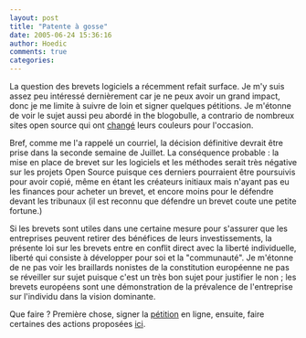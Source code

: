 ```yaml
---
layout: post
title: "Patente à gosse"
date: 2005-06-24 15:36:16
author: Hoedic
comments: true
categories: 
---
```



La question des brevets logiciels a récemment refait surface. Je m'y suis assez peu intéressé dernièrement car je ne peux avoir un grand impact, donc je me limite à suivre de loin et signer quelques pétitions. Je m'étonne de voir le sujet aussi peu abordé in the blogobulle, a contrario de nombreux sites open source qui ont [changé](http://www.mplayerhq.hu/homepage/index.html) leurs couleurs pour l'occasion.

Bref, comme me l'a rappelé un courriel, la décision définitive devrait être prise dans la seconde semaine de Juillet. La conséquence probable : la mise en place de brevet sur les logiciels et les méthodes serait très négative sur les projets Open Source puisque ces derniers pourraient être poursuivis pour avoir copié, même en étant les créateurs initiaux mais n'ayant pas eu les finances pour acheter un brevet, et encore moins pour le défendre devant les tribunaux (il est reconnu que défendre un brevet coute une petite fortune.)

Si les brevets sont utiles dans une certaine mesure pour s'assurer que les entreprises peuvent retirer des bénéfices de leurs investissements, la présente loi sur les brevets entre en conflit direct avec la liberté individuelle, liberté qui consiste à développer pour soi et la "communauté". Je m'étonne de ne pas voir les braillards nonistes de la constitution européenne ne pas se réveiller sur sujet puisque c'est un très bon sujet pour justifier le non ; les brevets européens sont une démonstration de la prévalence de l'entreprise sur l'individu dans la vision dominante.

Que faire ? Première chose, signer la [pétition](http://petition.eurolinux.org/index_html) en ligne, ensuite, faire certaines des actions proposées [ici](http://noepatents.eu.org/index.php/NON_aux_brevets_logiciels).